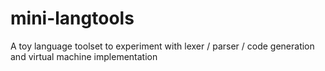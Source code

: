 mini-langtools
==============

A toy language toolset to experiment with lexer / parser / code generation and virtual machine implementation
